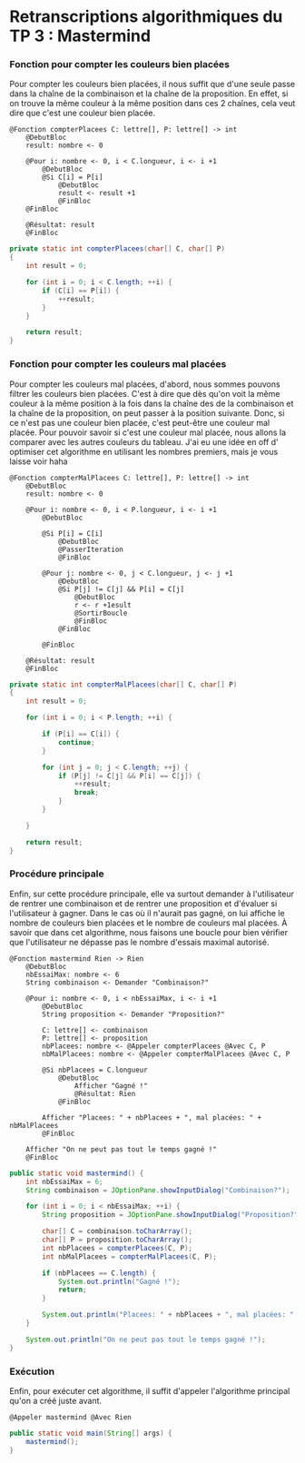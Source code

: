 # Retranscriptions algorithmiques du TP 3 : Mastermind

### Fonction pour compter les couleurs bien placées

Pour compter les couleurs bien placées, il nous suffit que d'une seule passe dans la chaîne de la combinaison et la chaîne de la proposition. En effet, si on trouve la même couleur à la même position dans ces 2 chaînes, cela veut dire que c'est une couleur bien placée.

```
@Fonction compterPlacees C: lettre[], P: lettre[] -> int
    @DebutBloc
    result: nombre <- 0

    @Pour i: nombre <- 0, i < C.longueur, i <- i +1
	    @DebutBloc
        @Si C[i] = P[i]
	        @DebutBloc
            result <- result +1
            @FinBloc
    @FinBloc

    @Résultat: result
    @FinBloc
```

```java
private static int compterPlacees(char[] C, char[] P)
{
    int result = 0;

    for (int i = 0; i < C.length; ++i) {
        if (C[i] == P[i]) {
            ++result;
        }
    }

    return result;
}
```

### Fonction pour compter les couleurs mal placées


Pour compter les couleurs mal placées, d'abord, nous sommes pouvons filtrer les couleurs bien placées. C'est à dire que dès qu'on voit la même couleur à la même position à la fois dans la chaîne des de la combinaison et la chaîne de la proposition, on peut passer à la position suivante.
Donc, si ce n'est pas une couleur bien placée, c'est peut-être une couleur mal placée. Pour pouvoir savoir si c'est une couleur mal placée, nous allons la comparer avec les autres couleurs du tableau.
J'ai eu une idée en off d’ optimiser cet algorithme en utilisant les nombres premiers, mais je vous laisse voir haha



```
@Fonction compterMalPlacees C: lettre[], P: lettre[] -> int
    @DebutBloc
    result: nombre <- 0

    @Pour i: nombre <- 0, i < P.longueur, i <- i +1
	    @DebutBloc

        @Si P[i] = C[i]
            @DebutBloc
            @PasserIteration
            @FinBloc

        @Pour j: nombre <- 0, j < C.longueur, j <- j +1
	        @DebutBloc
            @Si P[j] != C[j] && P[i] = C[j]
	            @DebutBloc
                r <- r +1esult
                @SortirBoucle
                @FinBloc
            @FinBloc

        @FinBloc

    @Résultat: result
    @FinBloc
```

```java
private static int compterMalPlacees(char[] C, char[] P)
{
    int result = 0;

    for (int i = 0; i < P.length; ++i) {

        if (P[i] == C[i]) {
            continue;
        }

        for (int j = 0; j < C.length; ++j) {
            if (P[j] != C[j] && P[i] == C[j]) {
                ++result;
                break;
            }
        }

    }

    return result;
}
```

### Procédure principale


Enfin, sur cette procédure principale, elle va surtout demander à l'utilisateur de rentrer une combinaison et de rentrer une proposition et d'évaluer si l'utilisateur à gagner. Dans le cas où il n'aurait pas gagné, on lui affiche le nombre de couleurs bien placées et le nombre de couleurs mal placées.  À savoir que dans cet algorithme, nous faisons une boucle pour bien vérifier que l'utilisateur ne dépasse pas le nombre d'essais maximal autorisé.

```
@Fonction mastermind Rien -> Rien
	@DebutBloc
    nbEssaiMax: nombre <- 6
    String combinaison <- Demander "Combinaison?"

    @Pour i: nombre <- 0, i < nbEssaiMax, i <- i +1
	    @DebutBloc
        String proposition <- Demander "Proposition?"

        C: lettre[] <- combinaison
        P: lettre[] <- proposition
        nbPlacees: nombre <- @Appeler compterPlacees @Avec C, P
        nbMalPlacees: nombre <- @Appeler compterMalPlacees @Avec C, P

        @Si nbPlacees = C.longueur
            @DebutBloc
                Afficher "Gagné !"
                @Résultat: Rien
            @FinBloc

        Afficher "Placees: " + nbPlacees + ", mal placées: " + nbMalPlacees
        @FinBloc

    Afficher "On ne peut pas tout le temps gagné !"
    @FinBloc
```

```java
public static void mastermind() {
    int nbEssaiMax = 6;
    String combinaison = JOptionPane.showInputDialog("Combinaison?");

    for (int i = 0; i < nbEssaiMax; ++i) {
        String proposition = JOptionPane.showInputDialog("Proposition?");

        char[] C = combinaison.toCharArray();
        char[] P = proposition.toCharArray();
        int nbPlacees = compterPlacees(C, P);
        int nbMalPlacees = compterMalPlacees(C, P);

        if (nbPlacees == C.length) {
            System.out.println("Gagné !");
            return;
        }

        System.out.println("Placees: " + nbPlacees + ", mal placées: " + nbMalPlacees);
    }

    System.out.println("On ne peut pas tout le temps gagné !");
}
```

### Exécution

Enfin, pour exécuter cet algorithme, il suffit d'appeler l'algorithme principal qu'on a créé juste avant.


```
@Appeler mastermind @Avec Rien
```

```java
public static void main(String[] args) {
    mastermind();
}
```


